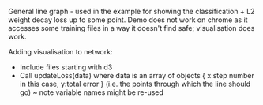 General line graph - used in the example for showing the classification + L2 weight decay loss up to some point. Demo does not work on chrome as it accesses some training files in a way it doesn't find safe; visualisation does work.

Adding visualisation to network: 
* Include files starting with d3
* Call updateLoss(data) where data is an array of objects { x:step number in this case, y:total error } (i.e. the points through which the line should go)
~ note variable names might be re-used
